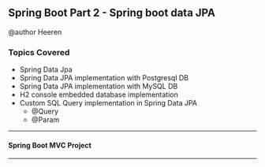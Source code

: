 ## Spring Boot Part 2 - Spring boot data JPA

 @author Heeren

 ### Topics Covered
- Spring Data Jpa
- Spring Data JPA implementation with Postgresql DB 
- Spring Data JPA implementation with MySQL DB
- H2 console embedded database implementation
- Custom SQL Query implementation in Spring Data JPA
  - @Query
  - @Param 

---
#### Spring Boot MVC Project 
---
